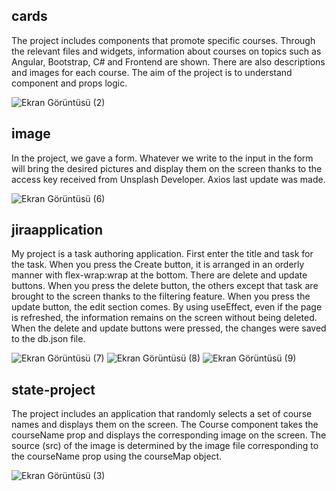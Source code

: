 ## cards
The project includes components that promote specific courses. Through the relevant files and widgets, information about courses on topics such as Angular, Bootstrap, C# and Frontend are shown. There are also descriptions and images for each course. The aim of the project is to understand component and props logic.

![Ekran Görüntüsü (2)](https://github.com/kubraacelik/React-JS/assets/101054783/ceb83f93-d301-4971-b9dc-92878dcfcc0d)

## image
In the project, we gave a form. Whatever we write to the input in the form will bring the desired pictures and display them on the screen thanks to the access key received from Unsplash Developer. Axios last update was made. 

![Ekran Görüntüsü (6)](https://github.com/kubraacelik/React-JS/assets/101054783/4dcaaf64-6efb-4581-b388-1c74870fa0c3)

## jiraapplication
My project is a task authoring application. First enter the title and task for the task. When you press the Create button, it is arranged in an orderly manner with flex-wrap:wrap at the bottom. There are delete and update buttons. When you press the delete button, the others except that task are brought to the screen thanks to the filtering feature. When you press the update button, the edit section comes. By using useEffect, even if the page is refreshed, the information remains on the screen without being deleted. When the delete and update buttons were pressed, the changes were saved to the db.json file.

![Ekran Görüntüsü (7)](https://github.com/kubraacelik/React-JS/assets/101054783/29abd285-ff73-47b5-81ab-85520858bb13)
![Ekran Görüntüsü (8)](https://github.com/kubraacelik/React-JS/assets/101054783/b7f1f551-b6b9-41a9-8b84-ca2453808000)
![Ekran Görüntüsü (9)](https://github.com/kubraacelik/React-JS/assets/101054783/d5e4ad99-4d7d-471c-96e5-b737aca79abd)


## state-project
The project includes an application that randomly selects a set of course names and displays them on the screen. The Course component takes the courseName prop and displays the corresponding image on the screen.  The source (src) of the image is determined by the image file corresponding to the courseName prop using the courseMap object. 

![Ekran Görüntüsü (3)](https://github.com/kubraacelik/React-JS/assets/101054783/c6391c0f-f9a1-4fe4-848d-181a8969e18b)
